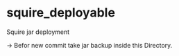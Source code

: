 # squire_deployable
Squire jar deployment

-> Befor new commit take jar backup inside this Directory.

